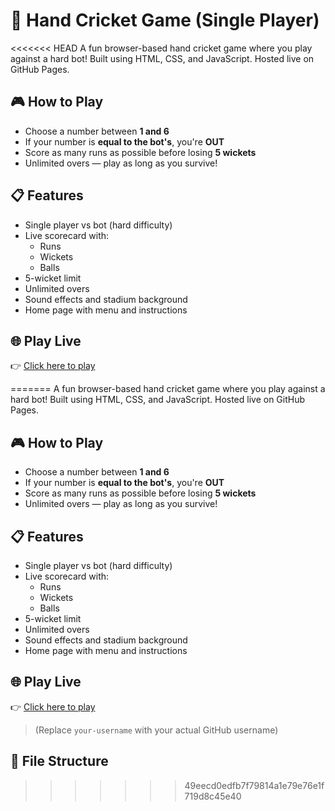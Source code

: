 # 🏏 Hand Cricket Game (Single Player)

<<<<<<< HEAD
A fun browser-based hand cricket game where you play against a hard bot! Built using HTML, CSS, and JavaScript. Hosted live on GitHub Pages.

## 🎮 How to Play
- Choose a number between **1 and 6**
- If your number is **equal to the bot's**, you're **OUT**
- Score as many runs as possible before losing **5 wickets**
- Unlimited overs — play as long as you survive!

## 📋 Features
- Single player vs bot (hard difficulty)
- Live scorecard with:
  - Runs
  - Wickets
  - Balls
- 5-wicket limit
- Unlimited overs
- Sound effects and stadium background
- Home page with menu and instructions

## 🌐 Play Live
👉 [Click here to play](https://sabuj2222.github.io/hand-cricket/game.html)





=======
A fun browser-based hand cricket game where you play against a hard bot! Built using HTML, CSS, and JavaScript. Hosted live on GitHub Pages.

## 🎮 How to Play
- Choose a number between **1 and 6**
- If your number is **equal to the bot's**, you're **OUT**
- Score as many runs as possible before losing **5 wickets**
- Unlimited overs — play as long as you survive!

## 📋 Features
- Single player vs bot (hard difficulty)
- Live scorecard with:
  - Runs
  - Wickets
  - Balls
- 5-wicket limit
- Unlimited overs
- Sound effects and stadium background
- Home page with menu and instructions

## 🌐 Play Live
👉 [Click here to play](https://your-username.github.io/handcricket-game/)

> (Replace `your-username` with your actual GitHub username)

## 📁 File Structure


>>>>>>> 49eecd0edfb7f79814a1e79e76e1f719d8c45e40